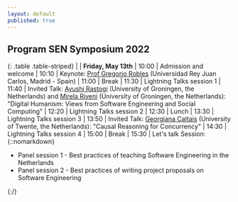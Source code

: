 ```yaml
---
layout: default
published: true
---
```


## Program SEN Symposium 2022


{: .table .table-striped}
|        | <b>Friday, May 13th</b>
|  10:00 | Admission and welcome
|  10:10 | Keynote: [Prof Gregorio Robles](https://gsyc.urjc.es/~grex/) (Universidad Rey Juan Carlos, Madrid - Spain)
|  11:00 | Break
|  11:30 | Lightning Talks session 1
|  11:40 | Invited Talk: [Ayushi Rastogi](https://ayushirastogi.github.io/) (University of Groningen, the Netherlands) and [Mirela Riveni](https://www.rug.nl/staff/m.riveni/) (University of Groningen, the Netherlands): "Digital Humanism: Views from Software Engineering and Social Computing"
|  12:20 | Lightning Talks session 2
|  12:30 | Lunch
|  13:30 | Lightning Talks session 3
|  13:50 | Invited Talk: [Georgiana Caltais](https://www.georgianacaltais.com/) (University of Twente, the Netherlands): "Causal Reasoning for Concurrency"
|  14:30 | Lightning Talks session 4
|  15:00 | Break
|  15:30 | Let's talk Session: {::nomarkdown}<ul><li>Panel session 1 - Best practices of teaching Software Engineering in the Netherlands</li><li>Panel session 2 - Best practices of writing project proposals on Software Engineering</li></ul>{:/}





<!--
#### List of accepted lightning talks

* Petra Heck and Luís Cruz. Software Engineering for Machine Learning Applications
* Roberto Verdecchia. Architectural Technical Debt: Taming the Beast
* Enrique Larios Vargas and Luís Cruz. Software Engineering and Mental Health
* Eleni Constantinou. Software ecosystem evolution: Past research and the road ahead
* Emitzá Guzmán. Analyzing User Feedback for Software Evolution
* Héctor Cadavid. A Software Engineering perspective on Systems of Systems architecting
* Ilias Gerostathopoulos. Architecture-Based Self-Adaptation: Open Challenges and Promising Directions
* Yaping Luo, Tanja Vos, Pekka Aho and Kevin van der Vlist. ITEA3 IVVES project: Industrial-grade verification and validation of evolving systems (In Finance)
* Bert de Brock. Where should I publish?
-->
